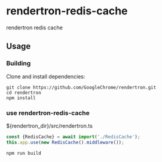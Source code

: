 # rendertron-redis-cache
rendertron redis cache
## Usage
### Building
Clone and install dependencies:

```shell
git clone https://github.com/GoogleChrome/rendertron.git
cd rendertron
npm install
```




### use rendertron-redis-cache
${rendertron_dir}/src/rendertron.ts

```javascript
const {RedisCache} = await import('./RedisCache');
this.app.use(new RedisCache().middleware());
```

```shell
npm run build
```
